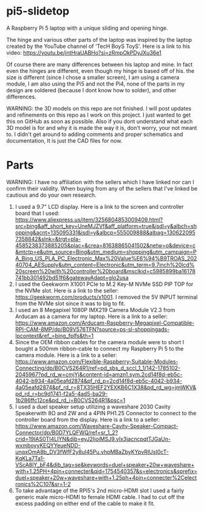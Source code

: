 # pi5-slidetop
A Raspberry Pi 5 laptop with a unique sliding and opening hinge. 

The hinge and various other parts of the laptop was inspired by the laptop created by the YouTube channel of 'TecH BoyS ToyS'. Here is a link to his video: https://youtu.be/jntHraUABHo?si=zRmpOkPDyJXu36e1




 Of course there are many differences between his laptop and mine. In fact even the hinges are different, even though my hinge is based off of his. the size is different (since I chose a smaller screen), I am using a camera module, I am also using the Pi5 and not the Pi4, none of the parts in my design are soldered (because I dont know how to solder), and other differences.


WARNING: the 3D models on this repo are not finished. I will post updates and refinements on this repo as I work on this project. I just wanted to get this on GitHub as soon as possible. Also if you dont understand what each 3D model is for and why it is made the way it is, don't worry, your  not meant to. I didn't get around to adding comments and proper schematics and documentation, It is just the CAD files for now.

# Parts

WARNING: I have no affiliation with the sellers which I have linked nor can I confirm their validity. When buying from any of the sellers that I've linked be cautious and do your own research. 

1. I used a 9.7" LCD display. Here is a link to the screen and controller board that I used: https://www.aliexpress.us/item/3256804853009409.html?src=bing&aff_short_key=UneMJZVf&aff_platform=true&isdl=y&albch=shopping&acnt=135095331&isdl=y&albcp=555009888&albag=1306220957358842&slnk=&trgt=pla-4585238373885205&plac=&crea=81638865041502&netw=o&device=c&mtctp=e&utm_source=Bing&utm_medium=shopping&utm_campaign=PA_Bing_US_PLA_PC_Electronic_Max%20Value%E6%94%B9TROAS_20240704_AESupply&utm_content=Electronic&utm_term=9.7inch%20lcd%20screen%20with%20controller%20board&msclkid=c5985899ba16178741bb301492bd51f6&gatewayAdapt=glo2usa
2. I used the Geekworm X1001 PCIe to M.2 Key-M NVMe SSD PIP TOP for the NVMe slot. Here is a link to the seller: https://geekworm.com/products/x1001. I removed the 5V INPUT terminal from the NVMe slot since it was to big to fit.
3. I used an 8 Megapixel 1080P IMX219 Camera Module V2.3 from Arducam as a camera for my laptop. Here is a link to a seller: https://www.amazon.com/Arducam-Raspberry-Megapixel-Compatible-RPI-CAM-8MP/dp/B09V576TFN?source=ps-sl-shoppingads-lpcontext&ref_=bing_fplfs&th=1
4. Since the OEM ribbon cables for the camera module were to short I bought a 500mm ribbon-cable to connect my Raspberry Pi 5 to the camera module. Here is a link to a seller: https://www.amazon.com/Flexible-Raspberry-Suitable-Modules-Connecting/dp/B0CVS264R1/ref=pd_sbs_d_sccl_1_1/142-1785102-2045967?pd_rd_w=cmjYj&content-id=amzn1.sym.2cd14f8d-eb5c-4042-b934-4a05eafd2874&pf_rd_p=2cd14f8d-eb5c-4042-b934-4a05eafd2874&pf_rd_r=8TX35HEF2YEXKB6C1X38&pd_rd_wg=jmWKV&pd_rd_r=bc9d1741-f2a5-4ad5-ba29-1b286ffc12ce&pd_rd_i=B0CVS264R1&psc=1
5. I used a duel speaker setup utilizing a waveshare 2030 Cavity Speakerwith 8Ω and 2W and a 4PIN PH1.25 Connector to connect to the controller board from the display. Here is a link to a seller: https://www.amazon.com/Waveshare-Cavity-Speaker-Compact-Connector/dp/B0D7YLQFWQ/ref=sr_1_2?crid=19IAS0TI4LIYN&dib=eyJ2IjoiMSJ9.yIx3jacncpqtTJGaUn-wxmboyyKEQYYeueNDD-unqxOmA8b_DV3fWfF2y8ul45Pu.vhpMBaZbyKYpvRIUsI0cT-KqKLa7Ta1-VScA8lY_bF4&dib_tag=se&keywords=duel+speaker+20w+waveshare+with+1.25PH+4pin+connecter&qid=1754540357&s=electronics&sprefix=duel+speaker+20w+waveshare+with+1.25ph+4pin+connecter%2Celectronics%2C107&sr=1-2
6. To take advantage of the RPI5's 2nd micro-HDMI slot I used a fairly generic male micro-HDMI to female HDMI cable. I had to cut off the excess padding on either end of the cable to make it fit.
